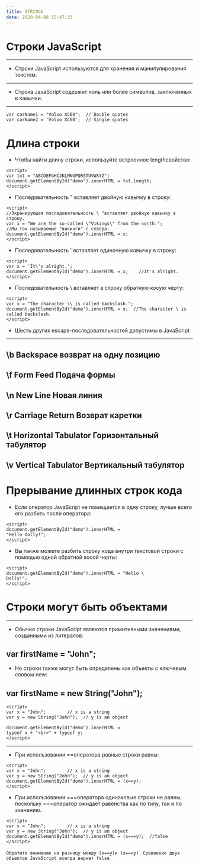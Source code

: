 ```yaml
---
title: STRINGS
date: 2020-04-08 15:47:33
---
```

# Строки JavaScript
---
* Строки JavaScript используются для хранения и манипулирования текстом. 
--- 
* Строка JavaScript содержит ноль или более символов, заключенных в кавычки.
---
```
var carName1 = "Volvo XC60";  // Double quotes
var carName2 = 'Volvo XC60';  // Single quotes
```
# Длина строки
* Чтобы найти длину строки, используйте встроенное lengthсвойство:
```
<script>
var txt = "ABCDEFGHIJKLMNOPQRSTUVWXYZ";
document.getElementById("demo").innerHTML = txt.length;
</script>
```

* Последовательность \"  вставляет двойную кавычку в строку:
```
<script>                                                                //Экранирующая последовательность \ "вставляет двойную кавычку в строку.
var x = "We are the so-called \"Vikings\" from the north.";             //Мы так называемые "викинги" с севера.
document.getElementById("demo").innerHTML = x; 
</script>
```
* Последовательность \'  вставляет одиночную кавычку в строку:
```
<script>
var x = 'It\'s alright.';
document.getElementById("demo").innerHTML = x;    //It's alright.
</script>
```
* Последовательность \\  вставляет в строку обратную косую черту:
```
<script>
var x = "The character \\ is called backslash.";
document.getElementById("demo").innerHTML = x;  //The character \ is called backslash.
</script>
```

             

* Шесть других escape-последовательностей допустимы в JavaScript
---
\b   	Backspace
возврат на одну позицию
---
\f	    Form Feed
Подача формы
---
\n	    New Line
Новая линия
---
\r	Carriage Return
Возврат каретки
---
\t	Horizontal Tabulator
Горизонтальный табулятор
---
\v	Vertical Tabulator
Вертикальный табулятор
---
# 
# 
# Прерывание длинных строк кода
* Если оператор JavaScript не помещается в одну строку, лучше всего его разбить после оператора:
```
<script>
document.getElementById("demo").innerHTML =
"Hello Dolly!";
</script>
```
* Вы также можете разбить строку кода внутри текстовой строки с помощью одной обратной косой черты:
```
<script>
document.getElementById("demo").innerHTML = "Hello \
Dolly!";
</script>
```

# 
# 
# Строки могут быть объектами
---
* Обычно строки JavaScript являются примитивными значениями, созданными из литералов:

var firstName = "John";
---
* Но строки также могут быть определены как объекты с ключевым словом new:

var firstName = new String("John");
---
```
<script>
var x = "John";        // x is a string
var y = new String("John");  // y is an object

document.getElementById("demo").innerHTML =
typeof x + "<br>" + typeof y;              
</script>                                  
```

---
* При использовании ==оператора равные строки равны:
```
<script>
var x = "John";        // x is a string
var y = new String("John");  // y is an object
document.getElementById("demo").innerHTML = (x==y);
</script>
```

* При использовании ===оператора одинаковые строки не равны, поскольку ===оператор ожидает равенства как по типу, так и по значению.
```
<script>
var x = "John";        // x is a string
var y = new String("John");  // y is an object
document.getElementById("demo").innerHTML = (x===y);  //false
</script>
```

`Обратите внимание на разницу между (x==y)и (x===y).`
`Сравнение двух объектов JavaScript всегда вернет false`






